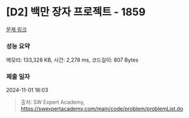 # [D2] 백만 장자 프로젝트 - 1859 

[문제 링크](https://swexpertacademy.com/main/code/problem/problemDetail.do?contestProbId=AV5LrsUaDxcDFAXc) 

### 성능 요약

메모리: 133,328 KB, 시간: 2,278 ms, 코드길이: 807 Bytes

### 제출 일자

2024-11-01 16:03



> 출처: SW Expert Academy, https://swexpertacademy.com/main/code/problem/problemList.do